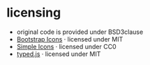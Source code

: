 # licensing

- original code is provided under BSD3clause
- [Bootstrap Icons](https://icons.getbootstrap.com/) &middot; licensed under MIT
- [Simple Icons](https://simpleicons.org) &middot; licensed under CC0
- [typed.js](https://github.com/mattboldt/typed.js/) &middot; licensed under MIT
